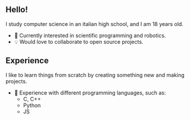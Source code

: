 ## Hello!
I study computer science in an italian high school, and I am 18 years old.

- 🌱 Currently interested in scientific programming and robotics.
- 💡 Would love to collaborate to open source projects.

## Experience
I like to learn things from scratch by creating something new and making projects.

- 📄 Experience with different programming languages, such as:
  - C, C++
  - Python
  - JS
